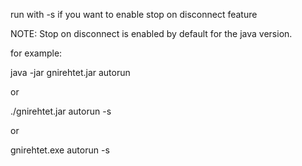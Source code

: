run with -s if you want to enable stop on disconnect feature

NOTE: Stop on disconnect is enabled by default for the java version. 

for example:

java -jar gnirehtet.jar autorun

or

./gnirehtet.jar autorun -s

or

gnirehtet.exe autorun -s
